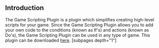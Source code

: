 ## Introduction

The Game Scripting Plugin is a plugin which simplifies creating high-level scripts for your game. Since the Game Scripting Plugin allows you to add your own code to the conditions (known as If's) and actions (known as Do's), the Game Scripting Plugin can be used in any type of game. This plugin can be downloaded [here](http://www.gluevault.com/plug/70-game-scripting-plugin). \[subpages depth="1"\]
